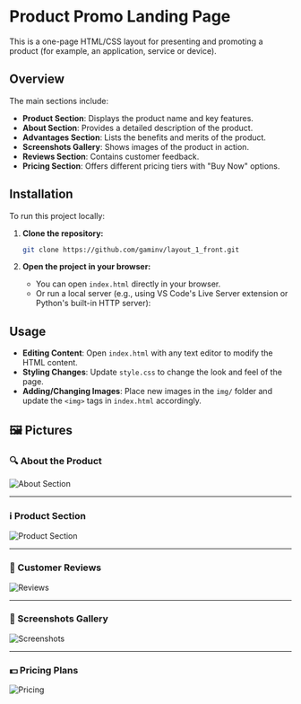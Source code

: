 # Product Promo Landing Page

This is a one-page HTML/CSS layout for presenting and promoting a product (for example, an application, service or device).

## Overview

The main sections include:

- **Product Section**: Displays the product name and key features.
- **About Section**: Provides a detailed description of the product.
- **Advantages Section**: Lists the benefits and merits of the product.
- **Screenshots Gallery**: Shows images of the product in action.
- **Reviews Section**: Contains customer feedback.
- **Pricing Section**: Offers different pricing tiers with "Buy Now" options.

## Installation

To run this project locally:

1. **Clone the repository:**

   ```bash
   git clone https://github.com/gaminv/layout_1_front.git
   ```

2. **Open the project in your browser:**

   - You can open `index.html` directly in your browser.
   - Or run a local server (e.g., using VS Code's Live Server extension or Python's built-in HTTP server):


## Usage

- **Editing Content**: Open `index.html` with any text editor to modify the HTML content.
- **Styling Changes**: Update `style.css` to change the look and feel of the page.
- **Adding/Changing Images**: Place new images in the `img/` folder and update the `<img>` tags in `index.html` accordingly.

## 🖼️ Pictures

### 🔍 About the Product
![About Section](https://github.com/user-attachments/assets/2e293137-df59-47b2-bf2e-4c34d914c6ab)

---

### ℹ️ Product Section
![Product Section](https://github.com/user-attachments/assets/b861fae1-5218-4172-a7ad-7053824e4a21)

---

### 💬 Customer Reviews
![Reviews](https://github.com/user-attachments/assets/49c3236b-3265-4176-b6cc-8b7fa6e96e84)

---

### 🧩 Screenshots Gallery
![Screenshots](https://github.com/user-attachments/assets/9d29b789-da13-45a4-9efe-4f1f59a14c0f)

---

### 💵 Pricing Plans
![Pricing](https://github.com/user-attachments/assets/46b7acce-9069-4c14-ab92-3369805acfbb)
